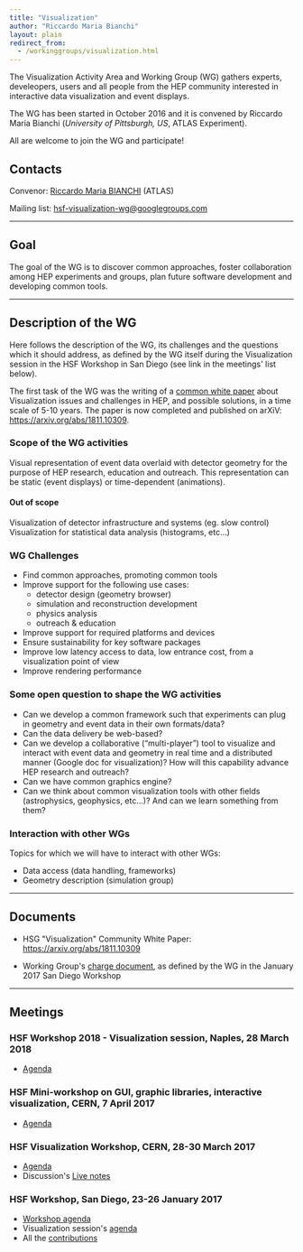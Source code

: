 ```yaml
---
title: "Visualization"
author: "Riccardo Maria Bianchi"
layout: plain
redirect_from: 
  - /workinggroups/visualization.html
---
```


The Visualization Activity Area and Working Group (WG) gathers experts, develeopers, users and all people from the HEP community interested in interactive data visualization and event displays. 

The WG has been started in October 2016 and it is convened by Riccardo Maria Bianchi (*University of Pittsburgh, US*, ATLAS Experiment). 

All are welcome to join the WG and participate!

## Contacts

Convenor: [Riccardo Maria BIANCHI](mailto:riccardo.maria.bianchi@cern.ch) (ATLAS)

Mailing list: [hsf-visualization-wg@googlegroups.com](mailto:hsf-visualization-wg@googlegroups.com)

----

## Goal

The goal of the WG is to discover common approaches, foster collaboration among HEP experiments and groups, plan future software development and developing common tools. 

----

## Description of the WG

Here follows the description of the WG, its challenges and the questions which it should address, as defined by the WG itself during the Visualization session in the HSF Workshop in San Diego (see link in the meetings' list below).

The first task of the WG was the writing of a [common white paper](http://hepsoftwarefoundation.org/activities/cwp.html) about Visualization issues and challenges in HEP, and possible solutions, in a time scale of 5-10 years. The paper is now completed and published on arXiV: <https://arxiv.org/abs/1811.10309>.


### Scope of the WG activities

Visual representation of event data overlaid with detector geometry for the purpose of  HEP research, education and outreach. This representation can be static (event displays) or time-dependent (animations).

#### Out of scope

Visualization of detector infrastructure and systems (eg. slow control)
Visualization for statistical data analysis (histograms, etc…)

### WG Challenges

* Find common approaches, promoting common tools
* Improve support for the following use cases:
    * detector design (geometry browser)
    * simulation and reconstruction development
    * physics analysis
    * outreach & education
* Improve support for required platforms and devices
* Ensure sustainability for key software packages
* Improve low latency access to data, low entrance cost, from a visualization point of view
* Improve rendering performance

### Some open question to shape the WG activities

* Can we develop a common framework such that experiments can plug in geometry and event data in their own formats/data?
* Can the data delivery be web-based?
* Can we develop a collaborative (“multi-player”) tool to visualize and interact with event data and geometry in real time and a distributed manner (Google doc for visualization)? How will this capability advance HEP research and outreach?
* Can we have common graphics engine?
* Can we think about common visualization tools with other fields (astrophysics, geophysics, etc…)? And can we learn something from them?

### Interaction with other WGs

Topics for which we will have to interact with other WGs:

*	Data access (data  handling, frameworks)
*	Geometry description (simulation group)

----

## Documents

* HSG "Visualization" Community White Paper: <https://arxiv.org/abs/1811.10309>

* Working Group's [charge document](https://docs.google.com/document/d/1ZXiMMmmAj1lwQIuvDc2UM4Jx6-hh1iamIw79DXguLIM/edit), as defined by the WG in the January 2017 San Diego Workshop


----

## Meetings

### HSF Workshop 2018 - Visualization session, Naples, 28 March 2018

* [Agenda](https://indico.cern.ch/event/658060/sessions/266387/#20180328)

### HSF Mini-workshop on GUI, graphic libraries, interactive visualization, CERN, 7 April 2017

* [Agenda](https://indico.cern.ch/event/628675/)

### HSF Visualization Workshop, CERN, 28-30 March 2017

* [Agenda](https://indico.cern.ch/event/617054/)
* Discussion's [Live notes](https://indico.cern.ch/event/617054/contributions/2526122/attachments/1436308/2208777/go)

### HSF Workshop, San Diego, 23-26 January 2017

* [Workshop agenda](https://indico.cern.ch/event/570249/)
* Visualization session's [agenda](https://indico.cern.ch/event/570249/sessions/217071/#20170125)
* All the [contributions](https://indico.cern.ch/event/570249/contributions/2450053/)
